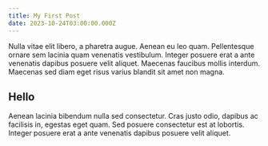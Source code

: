 ```yaml
---
title: My First Post
date: 2023-10-24T03:00:00.000Z
---
```


Nulla vitae elit libero, a pharetra augue. Aenean eu leo quam. Pellentesque ornare sem lacinia quam venenatis vestibulum. Integer posuere erat a ante venenatis dapibus posuere velit aliquet. Maecenas faucibus mollis interdum. Maecenas sed diam eget risus varius blandit sit amet non magna.

## Hello

Aenean lacinia bibendum nulla sed consectetur. Cras justo odio, dapibus ac facilisis in, egestas eget quam. Sed posuere consectetur est at lobortis. Integer posuere erat a ante venenatis dapibus posuere velit aliquet.
